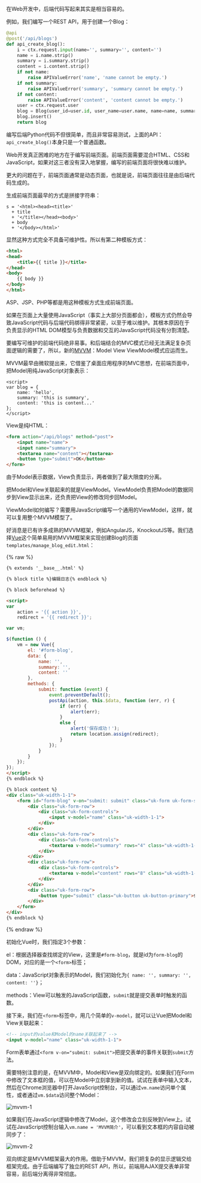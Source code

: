在Web开发中，后端代码写起来其实是相当容易的。

例如，我们编写一个REST API，用于创建一个Blog：

```python
@api
@post('/api/blogs')
def api_create_blog():
    i = ctx.request.input(name='', summary='', content='')
    name = i.name.strip()
    summary = i.summary.strip()
    content = i.content.strip()
    if not name:
        raise APIValueError('name', 'name cannot be empty.')
    if not summary:
        raise APIValueError('summary', 'summary cannot be empty.')
    if not content:
        raise APIValueError('content', 'content cannot be empty.')
    user = ctx.request.user
    blog = Blog(user_id=user.id, user_name=user.name, name=name, summary=summary, content=content)
    blog.insert()
    return blog

```

编写后端Python代码不但很简单，而且非常容易测试，上面的API：`api_create_blog()`本身只是一个普通函数。

Web开发真正困难的地方在于编写前端页面。前端页面需要混合HTML、CSS和JavaScript，如果对这三者没有深入地掌握，编写的前端页面将很快难以维护。

更大的问题在于，前端页面通常是动态页面，也就是说，前端页面往往是由后端代码生成的。

生成前端页面最早的方式是拼接字符串：

```
s = '<html><head><title>'
  + title
  + '</title></head><body>'
  + body
  + '</body></html>'

```

显然这种方式完全不具备可维护性。所以有第二种模板方式：

```html
<html>
<head>
    <title>{{ title }}</title>
</head>
<body>
    {{ body }}
</body>
</html>

```

ASP、JSP、PHP等都是用这种模板方式生成前端页面。

如果在页面上大量使用JavaScript（事实上大部分页面都会），模板方式仍然会导致JavaScript代码与后端代码绑得非常紧密，以至于难以维护。其根本原因在于负责显示的HTML DOM模型与负责数据和交互的JavaScript代码没有分割清楚。

要编写可维护的前端代码绝非易事。和后端结合的MVC模式已经无法满足复杂页面逻辑的需要了，所以，新的[MVVM](http://en.wikipedia.org/wiki/Model_View_ViewModel)：Model View ViewModel模式应运而生。

MVVM最早由微软提出来，它借鉴了桌面应用程序的MVC思想，在前端页面中，把Model用纯JavaScript对象表示：

```
<script>
var blog = {
    name: 'hello',
    summary: 'this is summary',
    content: 'this is content...'
};
</script>

```

View是纯HTML：

```html
<form action="/api/blogs" method="post">
    <input name="name">
    <input name="summary">
    <textarea name="content"></textarea>
    <button type="submit">OK</button>
</form>

```

由于Model表示数据，View负责显示，两者做到了最大限度的分离。

把Model和View关联起来的就是ViewModel。ViewModel负责把Model的数据同步到View显示出来，还负责把View的修改同步回Model。

ViewModel如何编写？需要用JavaScript编写一个通用的ViewModel，这样，就可以复用整个MVVM模型了。

好消息是已有许多成熟的MVVM框架，例如AngularJS，KnockoutJS等。我们选择[Vue](http://vuejs.org/)这个简单易用的MVVM框架来实现创建Blog的页面`templates/manage_blog_edit.html`：

{% raw %}
```html
{% extends '__base__.html' %}

{% block title %}编辑日志{% endblock %}

{% block beforehead %}

<script>
var
    action = '{{ action }}',
    redirect = '{{ redirect }}';

var vm;

$(function () {
    vm = new Vue({
        el: '#form-blog',
        data: {
            name: '',
            summary: '',
            content: ''
        },
        methods: {
            submit: function (event) {
                event.preventDefault();
                postApi(action, this.$data, function (err, r) {
                    if (err) {
                        alert(err);
                    }
                    else {
                        alert('保存成功！');
                        return location.assign(redirect);
                    }
                });
            }
        }
    });
});
</script>
{% endblock %}

{% block content %}
<div class="uk-width-1-1">
    <form id="form-blog" v-on="submit: submit" class="uk-form uk-form-stacked">
        <div class="uk-form-row">
            <div class="uk-form-controls">
                <input v-model="name" class="uk-width-1-1">
            </div>
        </div>
        <div class="uk-form-row">
            <div class="uk-form-controls">
                <textarea v-model="summary" rows="4" class="uk-width-1-1"></textarea>
            </div>
        </div>
        <div class="uk-form-row">
            <div class="uk-form-controls">
                <textarea v-model="content" rows="8" class="uk-width-1-1"></textarea>
            </div>
        </div>
        <div class="uk-form-row">
            <button type="submit" class="uk-button uk-button-primary">保存</button>
        </div>
    </form>
</div>
{% endblock %}

```
{% endraw %}

初始化Vue时，我们指定3个参数：

el：根据选择器查找绑定的View，这里是`#form-blog`，就是id为`form-blog`的DOM，对应的是一个`<form>`标签；

data：JavaScript对象表示的Model，我们初始化为`{ name: '', summary: '', content: ''}`；

methods：View可以触发的JavaScript函数，`submit`就是提交表单时触发的函数。

接下来，我们在`<form>`标签中，用几个简单的`v-model`，就可以让Vue把Model和View关联起来：

```html
<!-- input的value和Model的name关联起来了 -->
<input v-model="name" class="uk-width-1-1">

```

Form表单通过`<form v-on="submit: submit">`把提交表单的事件关联到`submit`方法。

需要特别注意的是，在MVVM中，Model和View是双向绑定的。如果我们在Form中修改了文本框的值，可以在Model中立刻拿到新的值。试试在表单中输入文本，然后在Chrome浏览器中打开JavaScript控制台，可以通过`vm.name`访问单个属性，或者通过`vm.$data`访问整个Model：

![mvvm-1](http://www.liaoxuefeng.com/files/attachments/001402567990533e2cd9f6222c640b8b5eb69af551eb639000)

如果我们在JavaScript逻辑中修改了Model，这个修改会立刻反映到View上。试试在JavaScript控制台输入`vm.name = 'MVVM简介'`，可以看到文本框的内容自动被同步了：

![mvvm-2](http://www.liaoxuefeng.com/files/attachments/0014025679989948daf0dfcf4184c20a2f02f8c3a0b444d000)

双向绑定是MVVM框架最大的作用。借助于MVVM，我们把复杂的显示逻辑交给框架完成。由于后端编写了独立的REST API，所以，前端用AJAX提交表单非常容易，前后端分离得非常彻底。
